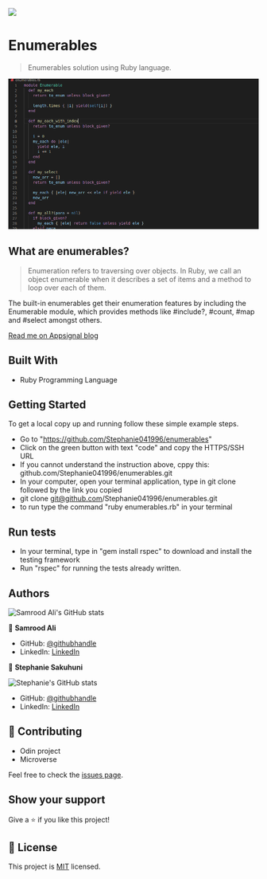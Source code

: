 
![](https://img.shields.io/badge/Microverse-blueviolet)

# Enumerables

> Enumerables solution using Ruby language.

![screenshot](./assets/img.png)

## What are enumerables?
>Enumeration refers to traversing over objects. In Ruby, we call an object enumerable when it describes a set of items and a method to loop over each of them.

The built-in enumerables get their enumeration features by including the Enumerable module, which provides methods like #include?, #count, #map and #select amongst others.

[Read me on Appsignal blog](https://blog.appsignal.com/2018/05/29/ruby-magic-enumerable-and-enumerator.html) 


## Built With

- Ruby Programming Language

## Getting Started

To get a local copy up and running follow these simple example steps.

- Go to "https://github.com/Stephanie041996/enumerables"
- Click on the green button with text "code" and copy the  HTTPS/SSH URL
- If you cannot understand the instruction above, cppy this: github.com/Stephanie041996/enumerables.git
- In your computer, open your terminal application, type in git clone followed by the link you copied
- git clone git@github.com/Stephanie041996/enumerables.git
- to run type the command "ruby enumerables.rb" in your terminal

## Run tests

- In your terminal, type in "gem install rspec" to download and install the testing framework
- Run "rspec" for running the tests already written.

## Authors

![Samrood Ali's GitHub stats](https://github-readme-stats.vercel.app/api?username=SamroodAli&count_private=true&theme=dark&show_icons=true)

👤 **Samrood Ali**
- GitHub: [@githubhandle](https://github.com/SamroodAli)
- LinkedIn: [LinkedIn](https://www.linkedin.com/in/samrood-ali/)

👤 **Stephanie Sakuhuni**

![Stephanie's GitHub stats](https://github-readme-stats.vercel.app/api?username=stephanie041996&count_private=true&theme=dark&show_icons=true)


- GitHub: [@githubhandle](stephanie041996)
- LinkedIn: [LinkedIn](https://www.linkedin.com/in/stephanie-sakuhuni-a81029140/)

## 🤝 Contributing

- Odin project
- Microverse

Feel free to check the [issues page](issues/).

## Show your support

Give a ⭐️ if you like this project!

## 📝 License

This project is [MIT](lic.url) licensed.
